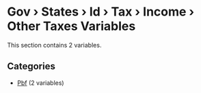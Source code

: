 # Gov › States › Id › Tax › Income › Other Taxes Variables

This section contains 2 variables.

## Categories

- [Pbf](pbf/index.md) (2 variables)
